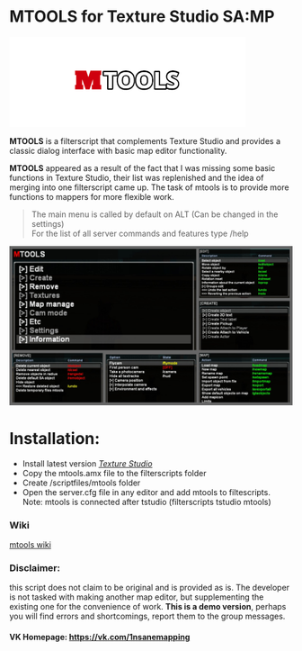 # MTOOLS for Texture Studio SA:MP

![logo](/img/logo_mtools.png)

**MTOOLS** is a filterscript that complements Texture Studio and provides a classic dialog interface with basic map editor functionality.

**MTOOLS** appeared as a result of the fact that I was missing some basic functions in Texture Studio, their list was replenished and the idea of ​​merging into one filterscript came up. The task of mtools is to provide more functions to mappers for more flexible work.

>The main menu is called by default on ALT (Can be changed in the settings)\
For the list of all server commands and features type /help

![Menus](/img/preview.jpg)

# Installation:

- Install latest version *[Texture Studio](https://vk.com/tip_mapper?w=page-89889560_49251374)*
- Copy the mtools.amx file to the filterscripts folder
- Create /scriptfiles/mtools folder
- Open the server.cfg file in any editor and add mtools to filtescripts.\
Note: mtools is connected after tstudio (filterscripts tstudio mtools)

### Wiki
[mtools wiki](https://github.com/ins1x/mtools/wiki)

### Disclaimer:

this script does not claim to be original and is provided as is. The developer is not tasked with making another map editor, but supplementing the existing one for the convenience of work. **This is a demo version**, perhaps you will find errors and shortcomings, report them to the group messages.

#### VK Homepage: https://vk.com/1nsanemapping